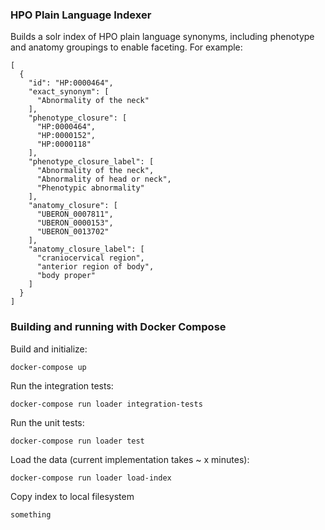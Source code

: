 ### HPO Plain Language Indexer

Builds a solr index of HPO plain language synonyms, including phenotype
and anatomy groupings to enable faceting.  For example:

````
[
  {
    "id": "HP:0000464",
    "exact_synonym": [
      "Abnormality of the neck"
    ],
    "phenotype_closure": [
      "HP:0000464",
      "HP:0000152",
      "HP:0000118"
    ],
    "phenotype_closure_label": [
      "Abnormality of the neck",
      "Abnormality of head or neck",
      "Phenotypic abnormality"
    ],
    "anatomy_closure": [
      "UBERON_0007811",
      "UBERON_0000153",
      "UBERON_0013702"
    ],
    "anatomy_closure_label": [
      "craniocervical region",
      "anterior region of body",
      "body proper"
    ]
  }
]
````

### Building and running with Docker Compose

Build and initialize:

    docker-compose up

Run the integration tests:

    docker-compose run loader integration-tests

Run the unit tests:

    docker-compose run loader test

Load the data (current implementation takes ~ x minutes):

    docker-compose run loader load-index

Copy index to local filesystem

    something



